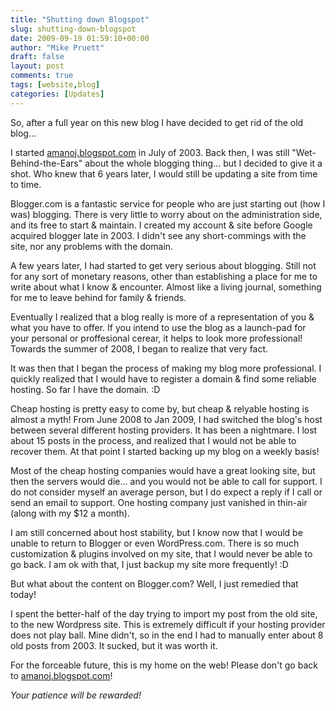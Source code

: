 ```yaml
---
title: "Shutting down Blogspot"
slug: shutting-down-blogspot
date: 2009-09-19 01:59:10+00:00
author: "Mike Pruett"
draft: false
layout: post
comments: true
tags: [website,blog]
categories: [Updates]
---
```


So, after a full year on this new blog I have decided to get rid of the old blog...

I started [amanoj.blogspot.com](http://amanoj.blogspot.com) in July of 2003. Back then, I was still "Wet-Behind-the-Ears" about the whole blogging thing... but I decided to give it a shot. Who knew that 6 years later, I would still be updating a site from time to time.

Blogger.com is a fantastic service for people who are just starting out (how I was) blogging. There is very little to worry about on the administration side, and its free to start & maintain. I created my account & site before Google acquired blogger late in 2003. I didn't see any short-commings with the site, nor any problems with the domain.

A few years later, I had started to get very serious about blogging. Still not for any sort of monetary reasons, other than establishing a place for me to write about what I know & encounter. Almost like a living journal, something for me to leave behind for family & friends.

Eventually I realized that a blog really is more of a representation of you & what you have to offer. If you intend to use the blog as a launch-pad for your personal or proffesional cerear, it helps to look more professional! Towards the summer of 2008, I began to realize that very fact.

It was then that I began the process of making my blog more professional. I quickly realized that I would have to register a domain & find some reliable hosting. So far I have the domain. :D

Cheap hosting is pretty easy to come by, but cheap & relyable hosting is almost a myth! From June 2008 to Jan 2009, I had switched the blog's host between several different hosting providers. It has been a nightmare. I lost about 15 posts in the process, and realized that I would not be able to recover them. At that point I started backing up my blog on a weekly basis!

Most of the cheap hosting companies would have a great looking site, but then the servers would die... and you would not be able to call for support. I do not consider myself an average person, but I do expect a reply if I call or send an email to support. One hosting company just vanished in thin-air (along with my $12 a month).

I am still concerned about host stability, but I know now that I would be unable to return to Blogger or even WordPress.com. There is so much customization & plugins involved on my site, that I would never be able to go back. I am ok with that, I just backup my site more frequently! :D

But what about the content on Blogger.com? Well, I just remedied that today!

I spent the better-half of the day trying to import my post from the old site, to the new Wordpress site. This is extremely difficult if your hosting provider does not play ball. Mine didn't, so in the end I had to manually enter about 8 old posts from 2003. It sucked, but it was worth it.

For the forceable future, this is my home on the web! Please don't go back to [amanoj.blogspot.com](http://amanoj.blogspot.com)!

_Your patience will be rewarded!_
